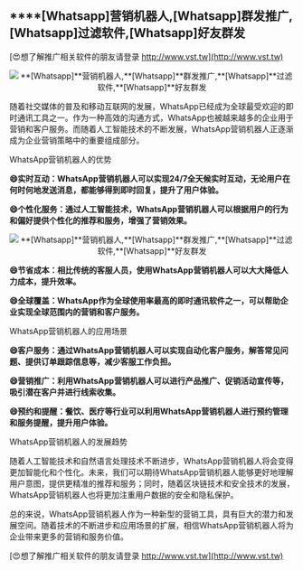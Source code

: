 ## ****[Whatsapp]**营销机器人,**[Whatsapp]**群发推广,**[Whatsapp]**过滤软件,**[Whatsapp]**好友群发**

[😍想了解推广相关软件的朋友请登录 http://www.vst.tw](http://www.vst.tw)

 <center><img src="https://vst.tw/MP4/tuiguang/png/3.png" alt="**[Whatsapp]**营销机器人,**[Whatsapp]**群发推广,**[Whatsapp]**过滤软件,**[Whatsapp]**好友群发"></center>

随着社交媒体的普及和移动互联网的发展，WhatsApp已经成为全球最受欢迎的即时通讯工具之一。作为一种高效的沟通方式，WhatsApp也被越来越多的企业用于营销和客户服务。而随着人工智能技术的不断发展，WhatsApp营销机器人正逐渐成为企业营销策略中的重要组成部分。

WhatsApp营销机器人的优势

**😄实时互动：WhatsApp营销机器人可以实现24/7全天候实时互动，无论用户在何时何地发送消息，都能够得到即时回复，提升了用户体验。**

**😄个性化服务：通过人工智能技术，WhatsApp营销机器人可以根据用户的行为和偏好提供个性化的推荐和服务，增强了营销效果。**

 <center><img src="https://vst.tw/MP4/tuiguang/png/4.png" alt="**[Whatsapp]**营销机器人,**[Whatsapp]**群发推广,**[Whatsapp]**过滤软件,**[Whatsapp]**好友群发"></center>

**😄节省成本：相比传统的客服人员，使用WhatsApp营销机器人可以大大降低人力成本，提升效率。**

**😄全球覆盖：WhatsApp作为全球使用率最高的即时通讯软件之一，可以帮助企业实现全球范围内的营销和客户服务。**

WhatsApp营销机器人的应用场景

**😄客户服务：通过WhatsApp营销机器人可以实现自动化客户服务，解答常见问题、提供订单跟踪信息等，减少客服工作负担。**

**😄营销推广：利用WhatsApp营销机器人可以进行产品推广、促销活动宣传等，吸引潜在客户并进行线索收集。**

**😄预约和提醒：餐饮、医疗等行业可以利用WhatsApp营销机器人进行预约管理和服务提醒，提升用户体验。**

WhatsApp营销机器人的发展趋势

随着人工智能技术和自然语言处理技术不断进步，WhatsApp营销机器人将会变得更加智能化和个性化。未来，我们可以期待WhatsApp营销机器人能够更好地理解用户意图，提供更精准的推荐和服务；同时，随着区块链技术和安全技术的发展，WhatsApp营销机器人也将更加注重用户数据的安全和隐私保护。

总的来说，WhatsApp营销机器人作为一种新型的营销工具，具有巨大的潜力和发展空间。随着技术的不断进步和应用场景的扩展，相信WhatsApp营销机器人将为企业带来更多的营销和服务价值。

[😍想了解推广相关软件的朋友请登录 http://www.vst.tw](http://www.vst.tw)




